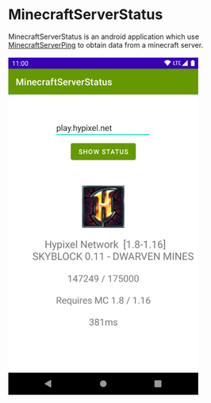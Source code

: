 # MinecraftServerStatus
MinecraftServerStatus is an android application which use [MinecraftServerPing](https://github.com/alwyn974/MinecraftServerPing) to obtain data from a minecraft server.<br>
<br>
<img src="https://raw.githubusercontent.com/DavidHuljak/MinecraftServerStatus/master/img.png" height="680">
